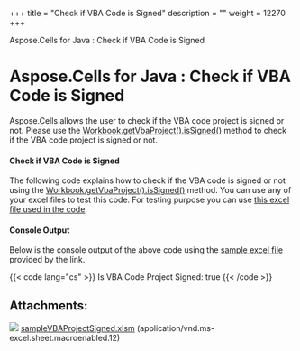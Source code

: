 +++
title = "Check if VBA Code is Signed" 
description = "" 
weight = 12270 
+++

Aspose.Cells for Java : Check if VBA Code is Signed  

# Aspose.Cells for Java : Check if VBA Code is Signed


Aspose.Cells allows the user to check if the VBA code project is signed or not. Please use the [Workbook.getVbaProject().isSigned()](https://apireference.aspose.com/java/cells/com.aspose.cells/vbaproject#IsSigned) method to check if the VBA code project is signed or not.

#### Check if VBA Code is Signed

The following code explains how to check if the VBA code is signed or not using the [Workbook.getVbaProject().isSigned()](https://apireference.aspose.com/java/cells/com.aspose.cells/vbaproject#IsSigned) method. You can use any of your excel files to test this code. For testing purpose you can use [this excel file used in the code](https://docs2.aspose.com/cells/java/attachments/5276094/5472500.xlsm).

#### Console Output

Below is the console output of the above code using the [sample excel file](https://docs2.aspose.com/cells/java/attachments/5276094/5472500.xlsm) provided by the link.

{{< code lang="cs" >}}
Is VBA Code Project Signed: true
{{< /code >}}

## Attachments:

![](https://docs2.aspose.com/cells/java/images/icons/bullet_blue.gif) [sampleVBAProjectSigned.xlsm](https://docs2.aspose.com/cells/java/attachments/5276094/5472500.xlsm) (application/vnd.ms-excel.sheet.macroenabled.12)  


